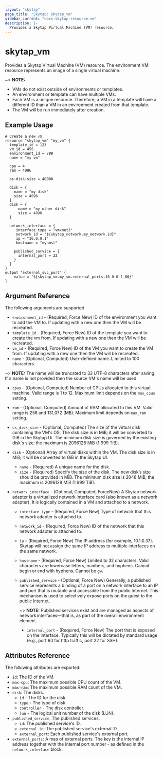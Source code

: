 ```yaml
---
layout: "skytap"
page_title: "Skytap: skytap_vm"
sidebar_current: "docs-skytap-resource-vm"
description: |-
  Provides a Skytap Virtual Machine (VM) resource.
---
```


# skytap\_vm

Provides a Skytap Virtual Machine (VM) resource. The environment VM resource represents an image of a single virtual machine.

~> **NOTE:**
* VMs do not exist outside of environments or templates.
* An environment or template can have multiple VMs.
* Each VM is a unique resource. Therefore, a VM in a template will have a different ID than a VM in an environment created from that template.
* The VM will be run immediately after creation.

## Example Usage


```hcl
# Create a new vm
resource "skytap_vm" "my_vm" {
  template_id = 123
  vm_id = 456
  environment_id = 789
  name = "my vm"
  
  cpu = 4
  ram = 4096
  
  os-disk-size = 40000
  
  disk = {
    name = "my disk"
    size = 4096
  }
  disk = {
      name = "my other disk"
      size = 4096
  }
  
  network_interface = {
     interface_type = "vmxnet3"
     network_id = "${skytap_network.my_network.id}"
     ip = "10.0.0.1"
     hostname = "myhost"
      
    published_service = {
      internal_port = 22
    }
  }
}
output "external_svc_port" {
    value = "${skytap_vm.my_vm.external_ports.10-0-0-1_80}"
}

```

## Argument Reference

The following arguments are supported:

* `environment_id` - (Required, Force New) ID of the environment you want to add the VM to. If updating with a new one then the VM will be recreated.
* `template_id` - (Required, Force New) ID of the template you want to create the vm from. If updating with a new one then the VM will be recreated.
* `vm_id` - (Required, Force New) ID of the VM you want to create the VM from. If updating with a new one then the VM will be recreated.
* `name` - (Optional, Computed) User-defined name. Limited to 100 characters. 

~> **NOTE:** The name will be truncated to 33 UTF-8 characters after saving. If a name is not provided then the source VM's name will be used.

* `cpus` - (Optional, Computed) Number of CPUs allocated to this virtual machine. Valid range is 1 to 12. Maximum limit depends on the `max_cpus` setting.
* `ram` - (Optional, Computed) Amount of RAM allocated to this VM. Valid range is 256 and 131,072 (MB). Maximum limit depends on `max_ram` setting.
* `os_disk_size` - (Optional, Computed) The size of the virtual disk containing the VM's OS. The disk size is in MiB; it will be converted to GiB in the Skytap UI. The minimum disk size is governed by the existing disk's size; the maximum is 2096128 MiB (1.999 TiB).
* `disk` - (Optional) Array of virtual disks within the VM. The disk size is in MiB; it will be converted to GiB in the Skytap UI.

  * `name` - (Required) A unique name for the disk.
  * `size` - (Required) Specify the size of the disk. The new disk’s size should be provided in MiB. The minimum disk size is 2048 MiB; the maximum is 2096128 MiB (1.999 TiB).

* `network_interface` - (Optional, Computed, ForceNew) A Skytap network adapter is a virtualized network interface card (also known as a network adapter). It is logically contained in a VM and attached to a network.

  * `interface_type` - (Required, Force New) Type of network that this network adapter is attached to.
  * `network_id` - (Required, Force New) ID of the network that this network adapter is attached to.
  *	`ip` - (Required, Force New) The IP address (for example, 10.1.0.37). Skytap will not assign the same IP address to multiple interfaces on the same network.
  * `hostname` - (Required, Force New) Limited to 32 characters. Valid characters are lowercase letters, numbers, and hyphens. Cannot begin or end with hyphens. Cannot be `gw`.
  * `published_service` - (Optional, Force New) Generally, a published service represents a binding of a port on a network interface to an IP and port that is routable and accessible from the public Internet. This mechanism is used to selectively expose ports on the guest to the public Internet.

    ~> **NOTE:** Published services exist and are managed as aspects of network interfaces—that is, as part of the overall environment element.
    * `internal_port` - (Required, Force New) The port that is exposed on the interface. Typically this will be dictated by standard usage (e.g., port 80 for http traffic, port 22 for SSH).

## Attributes Reference

The following attributes are exported:

* `id`: The ID of the VM.
* `max-cpu`: The maximum possible CPU count of the VM.
* `max-ram`: The maximum possible RAM count of the VM.
* `disk`: The disks.
  * `id` - The ID for the disk.
  * `type` - The type of disk.
  * `controller` - The disk controller.
  * `lun` - The logical unit number of the disk (LUN).
* `published_service`: The published services.
  * `id`: The published service's ID.
  * `external_id`: The published service's external ID.
  * `external_port`: Each published service's external port.
* `external_ports`: A map of external ports. The key is the internal IP address together with the internal port number - as defined in the `network_interface` block.
